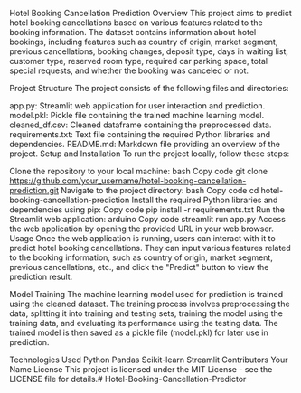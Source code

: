 Hotel Booking Cancellation Prediction
Overview
This project aims to predict hotel booking cancellations based on various features related to the booking information. The dataset contains information about hotel bookings, including features such as country of origin, market segment, previous cancellations, booking changes, deposit type, days in waiting list, customer type, reserved room type, required car parking space, total special requests, and whether the booking was canceled or not.

Project Structure
The project consists of the following files and directories:

app.py: Streamlit web application for user interaction and prediction.
model.pkl: Pickle file containing the trained machine learning model.
cleaned_df.csv: Cleaned dataframe containing the preprocessed data.
requirements.txt: Text file containing the required Python libraries and dependencies.
README.md: Markdown file providing an overview of the project.
Setup and Installation
To run the project locally, follow these steps:

Clone the repository to your local machine:
bash
Copy code
git clone https://github.com/your_username/hotel-booking-cancellation-prediction.git
Navigate to the project directory:
bash
Copy code
cd hotel-booking-cancellation-prediction
Install the required Python libraries and dependencies using pip:
Copy code
pip install -r requirements.txt
Run the Streamlit web application:
arduino
Copy code
streamlit run app.py
Access the web application by opening the provided URL in your web browser.
Usage
Once the web application is running, users can interact with it to predict hotel booking cancellations. They can input various features related to the booking information, such as country of origin, market segment, previous cancellations, etc., and click the "Predict" button to view the prediction result.

Model Training
The machine learning model used for prediction is trained using the cleaned dataset. The training process involves preprocessing the data, splitting it into training and testing sets, training the model using the training data, and evaluating its performance using the testing data. The trained model is then saved as a pickle file (model.pkl) for later use in prediction.

Technologies Used
Python
Pandas
Scikit-learn
Streamlit
Contributors
Your Name
License
This project is licensed under the MIT License - see the LICENSE file for details.# Hotel-Booking-Cancellation-Predictor
